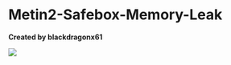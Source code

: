 # Metin2-Safebox-Memory-Leak
**Created by blackdragonx61**

![](https://media.giphy.com/media/Q8gi00eAo9nsh8bR58/giphy.gif)
